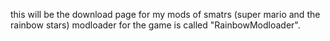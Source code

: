 this will be the download page for my mods of smatrs (super mario and the rainbow stars)
modloader for the game is called "RainbowModloader".
